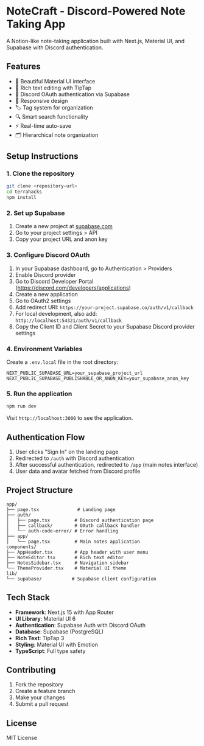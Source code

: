 # NoteCraft - Discord-Powered Note Taking App

A Notion-like note-taking application built with Next.js, Material UI, and Supabase with Discord authentication.

## Features

- 🎨 Beautiful Material UI interface
- 📝 Rich text editing with TipTap
- 🔐 Discord OAuth authentication via Supabase
- 📱 Responsive design
- 🏷️ Tag system for organization
- 🔍 Smart search functionality
- ⚡ Real-time auto-save
- 🗂️ Hierarchical note organization

## Setup Instructions

### 1. Clone the repository
```bash
git clone <repository-url>
cd terrahacks
npm install
```

### 2. Set up Supabase

1. Create a new project at [supabase.com](https://supabase.com)
2. Go to your project settings > API
3. Copy your project URL and anon key

### 3. Configure Discord OAuth

1. In your Supabase dashboard, go to Authentication > Providers
2. Enable Discord provider
3. Go to Discord Developer Portal (https://discord.com/developers/applications)
4. Create a new application
5. Go to OAuth2 settings
6. Add redirect URI: `https://your-project.supabase.co/auth/v1/callback`
7. For local development, also add: `http://localhost:54321/auth/v1/callback`
8. Copy the Client ID and Client Secret to your Supabase Discord provider settings

### 4. Environment Variables

Create a `.env.local` file in the root directory:

```env
NEXT_PUBLIC_SUPABASE_URL=your_supabase_project_url
NEXT_PUBLIC_SUPABASE_PUBLISHABLE_OR_ANON_KEY=your_supabase_anon_key
```

### 5. Run the application

```bash
npm run dev
```

Visit `http://localhost:3000` to see the application.

## Authentication Flow

1. User clicks "Sign In" on the landing page
2. Redirected to `/auth` with Discord authentication
3. After successful authentication, redirected to `/app` (main notes interface)
4. User data and avatar fetched from Discord profile

## Project Structure

```
app/
├── page.tsx              # Landing page
├── auth/
│   ├── page.tsx         # Discord authentication page
│   ├── callback/        # OAuth callback handler
│   └── auth-code-error/ # Error handling
├── app/
│   └── page.tsx         # Main notes application
components/
├── AppHeader.tsx        # App header with user menu
├── NoteEditor.tsx       # Rich text editor
├── NotesSidebar.tsx     # Navigation sidebar
└── ThemeProvider.tsx    # Material UI theme
lib/
└── supabase/           # Supabase client configuration
```

## Tech Stack

- **Framework**: Next.js 15 with App Router
- **UI Library**: Material UI 6
- **Authentication**: Supabase Auth with Discord OAuth
- **Database**: Supabase (PostgreSQL)
- **Rich Text**: TipTap 3
- **Styling**: Material UI with Emotion
- **TypeScript**: Full type safety

## Contributing

1. Fork the repository
2. Create a feature branch
3. Make your changes
4. Submit a pull request

## License

MIT License
